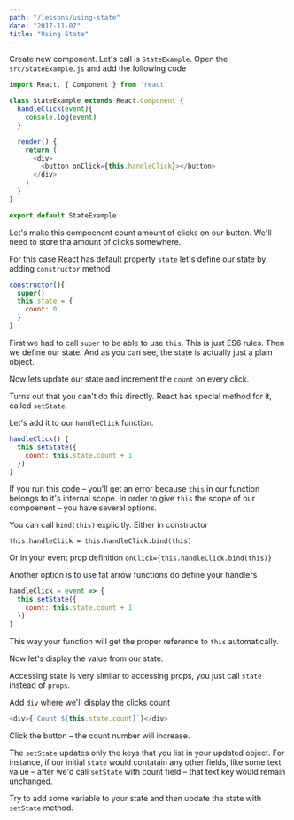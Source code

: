 ```yaml
---
path: "/lessons/using-state"
date: "2017-11-07"
title: "Using State"
---
```


Create new component. Let's call is `StateExample`. Open the `src/StateExample.js` and add the following code

```js
import React, { Component } from 'react'

class StateExample extends React.Component {
  handleClick(event){
    console.log(event)
  }

  render() {
    return (
      <div>
        <button onClick={this.handleClick}></button>
      </div>
    )
  }
}

export default StateExample
```

Let's make this compoenent count amount of clicks on our button. We'll need to store tha amount of clicks somewhere.

For this case React has default property `state` let's define our state by adding `constructor` method

```js
constructor(){
  super()
  this.state = {
    count: 0
  }
}
```

First we had to call `super` to be able to use `this`. This is just ES6 rules. Then we define our state. And as you can see, the state is actually just a plain object.

Now lets update our state and increment the `count` on every click.

Turns out that you can't do this directly. React has special method for it, called `setState`. 

Let's add it to our `handleClick` function.

```js
handleClick() {
  this.setState({
    count: this.state.count + 1
  })
}
```

If you run this code – you'll get an error because `this` in our function belongs to it's internal scope. In order to give `this` the scope of our compoenent – you have several options.

You can call `bind(this)` explicitly. Either in constructor

```
this.handleClick = this.handleClick.bind(this)
```

Or in your event prop definition `onClick={this.handleClick.bind(this)}`

Another option is to use fat arrow functions do define your handlers

```js
handleClick = event => {
  this.setState({
    count: this.state.count + 1
  })
}
```

This way your function will get the proper reference to `this` automatically.

Now let's display the value from our state.

Accessing state is very similar to accessing props, you just call `state` instead of `props`.

Add `div` where we'll display the clicks count

```js
<div>{`Count ${this.state.count}`}</div>
```

Click the button – the count number will increase.

The `setState` updates only the keys that you list in your updated object. For instance, if our initial `state` would contatain any other fields, like some text value – after we'd call `setState` with count field – that text key would remain unchanged.

Try to add some variable to your state and then update the state with `setState` method.
